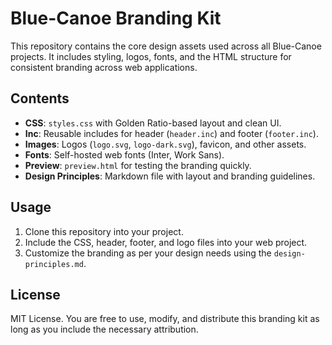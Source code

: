 # Blue-Canoe Branding Kit

This repository contains the core design assets used across all Blue-Canoe projects. It includes styling, logos, fonts, and the HTML structure for consistent branding across web applications.

## Contents

- **CSS**: `styles.css` with Golden Ratio-based layout and clean UI.
- **Inc**: Reusable includes for header (`header.inc`) and footer (`footer.inc`).
- **Images**: Logos (`logo.svg`, `logo-dark.svg`), favicon, and other assets.
- **Fonts**: Self-hosted web fonts (Inter, Work Sans).
- **Preview**: `preview.html` for testing the branding quickly.
- **Design Principles**: Markdown file with layout and branding guidelines.

## Usage

1. Clone this repository into your project.
2. Include the CSS, header, footer, and logo files into your web project.
3. Customize the branding as per your design needs using the `design-principles.md`.

## License

MIT License. You are free to use, modify, and distribute this branding kit as long as you include the necessary attribution.

